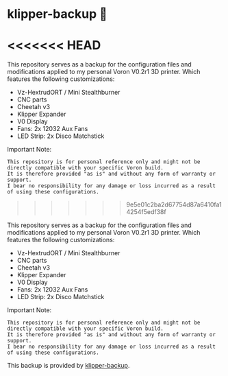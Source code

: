 # klipper-backup 💾 
<<<<<<< HEAD
=======

This repository serves as a backup for the configuration files and modifications applied to my personal Voron V0.2r1 3D printer. Which features the following customizations:

  - Vz-HextrudORT  / Mini Stealthburner
  - CNC parts
  - Cheetah v3
  - Klipper Expander
  - V0 Display
  - Fans: 2x 12032 Aux Fans
  - LED Strip: 2x Disco Matchstick

Important Note:

    This repository is for personal reference only and might not be directly compatible with your specific Voron build.
    It is therefore provided "as is" and without any form of warranty or support.
    I bear no responsibility for any damage or loss incurred as a result of using these configurations.
>>>>>>> 9e5e01c2ba2d67754d87a6410fa14254f5edf38f

This repository serves as a backup for the configuration files and modifications applied to my personal Voron V0.2r1 3D printer. Which features the following customizations:

  - Vz-HextrudORT  / Mini Stealthburner
  - CNC parts
  - Cheetah v3
  - Klipper Expander
  - V0 Display
  - Fans: 2x 12032 Aux Fans
  - LED Strip: 2x Disco Matchstick

Important Note:

    This repository is for personal reference only and might not be directly compatible with your specific Voron build.
    It is therefore provided "as is" and without any form of warranty or support.
    I bear no responsibility for any damage or loss incurred as a result of using these configurations.

This backup is provided by [klipper-backup](https://github.com/Staubgeborener/klipper-backup).